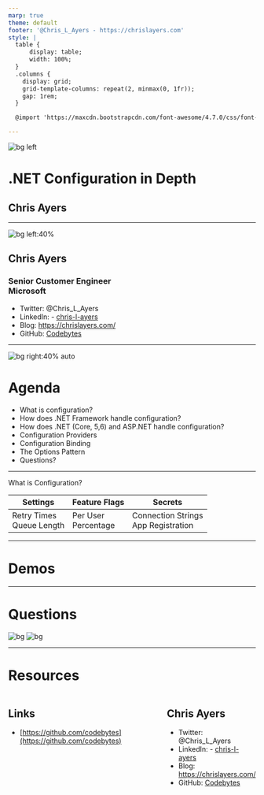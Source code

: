 ```yaml
---
marp: true
theme: default
footer: '@Chris_L_Ayers - https://chrislayers.com'
style: |
  table {
      display: table;
      width: 100%;
  }
  .columns {
    display: grid;
    grid-template-columns: repeat(2, minmax(0, 1fr));
    gap: 1rem;
  }

  @import 'https://maxcdn.bootstrapcdn.com/font-awesome/4.7.0/css/font-awesome.min.css';

---
```


![bg left](./img/dotnet.jpg)

# .NET Configuration in Depth
## Chris Ayers

---

![bg left:40%](./img/portrait.jpg)

## Chris Ayers
### Senior Customer Engineer<br>Microsoft

- Twitter: @Chris\_L\_Ayers
- LinkedIn: - [chris\-l\-ayers](https://linkedin.com/in/chris-l-ayers/)
- Blog: [https://chrislayers\.com/](https://chrislayers.com/)
- GitHub: [Codebytes](https://github.com/codebytes)

---

![bg right:40% auto](./img/dotnet.jpg)

# Agenda
- What is configuration?
- How does .NET Framework handle configuration?
- How does .NET (Core, 5,6) and ASP.NET handle configuration?
- Configuration Providers
- Configuration Binding
- The Options Pattern
- Questions?

---

What is Configuration?

| Settings | Feature Flags | Secrets |
| --- | --- | --- |
|	Retry Times<br>Queue Length | Per User<br>Percentage| Connection Strings<br>App Registration
</table>


---

# Demos

---

# Questions

![bg](./img/background.jpg)
![bg](./img/owl.png)

---

# Resources

<div class="columns">
<div>

## Links

- [https://github.com/codebytes](https://github.com/codebytes)

</div>
<div>

## Chris Ayers
- Twitter: @Chris\_L\_Ayers
- LinkedIn: - [chris\-l\-ayers](https://linkedin.com/in/chris-l-ayers/)
- Blog: [https://chrislayers\.com/](https://chrislayers.com/)
- GitHub: [Codebytes](https://github.com/codebytes)

</div>

</div>

